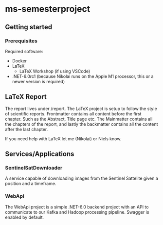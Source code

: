 # ms-semesterproject

## Getting started

### Prerequisites

Required software:

- Docker
- LaTeX
  - LaTeX Workshop (if using VSCode)
- .NET-6.0rc1 (because Nikolai runs on the Apple M1 processor, this or a newer version is required)

## LaTeX Report

The report lives under /report. The LaTeX project is setup to follow the style of scientific reports. Frontmatter contains all content before the first chapter. Such as the Abstract, Title page etc. The Mainmatter contains all the chapters of the report, and lastly the backmatter contains all the content after the last chapter.

If you need help with LaTeX let me (Nikolai) or Niels know.

## Services/Applications

### SentinelSatDownloader

A service capable of downloading images from the Sentinel Sattelite given a position and a timeframe.

### WebApi

The WebApi project is a simple .NET-6.0 backend project with an API to communicate to our Kafka and Hadoop processing pipeline. Swagger is enabled by default.